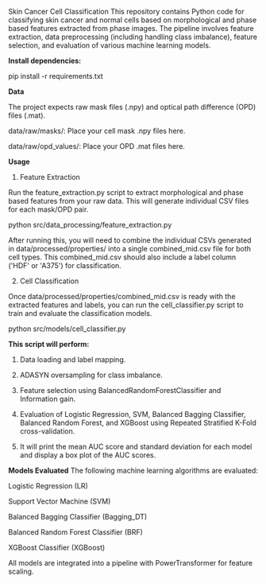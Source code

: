 Skin Cancer Cell Classification
This repository contains Python code for classifying skin cancer and normal cells based on morphological and phase based features extracted from phase images. The pipeline involves feature extraction, data preprocessing (including handling class imbalance), feature selection, and evaluation of various machine learning models.

**Install dependencies:**

pip install -r requirements.txt

**Data**

The project expects raw mask files (.npy) and optical path difference (OPD) files (.mat).

data/raw/masks/: Place your cell mask .npy files here.

data/raw/opd_values/: Place your OPD .mat files here.

**Usage**

1. Feature Extraction
   
Run the feature_extraction.py script to extract morphological and phase based features from your raw data. This will generate individual CSV files for each mask/OPD pair.

python src/data_processing/feature_extraction.py

After running this, you will need to combine the individual CSVs generated in data/processed/properties/ into a single combined_mid.csv file for both cell types. This combined_mid.csv should also include a label column ('HDF' or 'A375') for classification.

2. Cell Classification
   
Once data/processed/properties/combined_mid.csv is ready with the extracted features and labels, you can run the cell_classifier.py script to train and evaluate the classification models.

python src/models/cell_classifier.py

**This script will perform:**

1. Data loading and label mapping.

2. ADASYN oversampling for class imbalance.

3. Feature selection using BalancedRandomForestClassifier and Information gain.

4. Evaluation of Logistic Regression, SVM, Balanced Bagging Classifier, Balanced Random Forest, and XGBoost using Repeated Stratified K-Fold cross-validation.

5. It will print the mean AUC score and standard deviation for each model and display a box plot of the AUC scores.

**Models Evaluated**
The following machine learning algorithms are evaluated:

Logistic Regression (LR)

Support Vector Machine (SVM)

Balanced Bagging Classifier (Bagging_DT)

Balanced Random Forest Classifier (BRF)

XGBoost Classifier (XGBoost)

All models are integrated into a pipeline with PowerTransformer for feature scaling.
